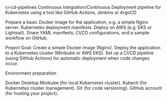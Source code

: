 ci-cd-pipelines
Continuous Integration/Continuous Deployment pipeline for Kubernetes using a tool like GitHub Actions, Jenkins or ArgoCD

Prepare a basic Docker image for the application, e.g. a simple Nginx server. Kubernetes deployment manifests. Deploy on AWS (e.g. EKS or Lightsail). Share YAML manifests, CI/CD configurations, and a sample workflow on GitHub.

Project Goal: Create a simple Docker image (Nginx). Deploy the application to a Kubernetes cluster (Minikube or AWS EKS). Set up a CI/CD pipeline (using GitHub Actions) for automatic deployment when code changes occur.

Environment preparation

Docker Desktop Minikube (for local Kubernetes cluster). Kubectl (for Kubernetes cluster management). Git (for code versioning). GitHub account (for hosting your project).
